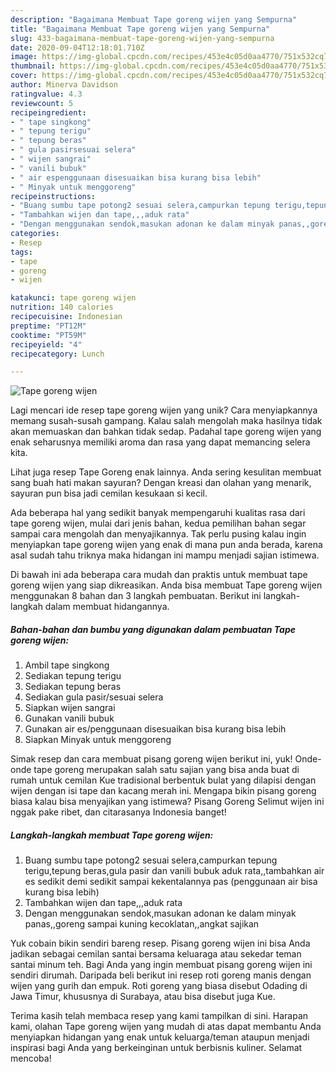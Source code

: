 ```yaml
---
description: "Bagaimana Membuat Tape goreng wijen yang Sempurna"
title: "Bagaimana Membuat Tape goreng wijen yang Sempurna"
slug: 433-bagaimana-membuat-tape-goreng-wijen-yang-sempurna
date: 2020-09-04T12:18:01.710Z
image: https://img-global.cpcdn.com/recipes/453e4c05d0aa4770/751x532cq70/tape-goreng-wijen-foto-resep-utama.jpg
thumbnail: https://img-global.cpcdn.com/recipes/453e4c05d0aa4770/751x532cq70/tape-goreng-wijen-foto-resep-utama.jpg
cover: https://img-global.cpcdn.com/recipes/453e4c05d0aa4770/751x532cq70/tape-goreng-wijen-foto-resep-utama.jpg
author: Minerva Davidson
ratingvalue: 4.3
reviewcount: 5
recipeingredient:
- " tape singkong"
- " tepung terigu"
- " tepung beras"
- " gula pasirsesuai selera"
- " wijen sangrai"
- " vanili bubuk"
- " air espenggunaan disesuaikan bisa kurang bisa lebih"
- " Minyak untuk menggoreng"
recipeinstructions:
- "Buang sumbu tape potong2 sesuai selera,campurkan tepung terigu,tepung beras,gula pasir dan vanili bubuk aduk rata,,tambahkan air es sedikit demi sedikit sampai kekentalannya pas (penggunaan air bisa kurang bisa lebih)"
- "Tambahkan wijen dan tape,,,aduk rata"
- "Dengan menggunakan sendok,masukan adonan ke dalam minyak panas,,goreng sampai kuning kecoklatan,,angkat sajikan"
categories:
- Resep
tags:
- tape
- goreng
- wijen

katakunci: tape goreng wijen 
nutrition: 140 calories
recipecuisine: Indonesian
preptime: "PT12M"
cooktime: "PT59M"
recipeyield: "4"
recipecategory: Lunch

---
```



![Tape goreng wijen](https://img-global.cpcdn.com/recipes/453e4c05d0aa4770/751x532cq70/tape-goreng-wijen-foto-resep-utama.jpg)

Lagi mencari ide resep tape goreng wijen yang unik? Cara menyiapkannya memang susah-susah gampang. Kalau salah mengolah maka hasilnya tidak akan memuaskan dan bahkan tidak sedap. Padahal tape goreng wijen yang enak seharusnya memiliki aroma dan rasa yang dapat memancing selera kita.

Lihat juga resep Tape Goreng enak lainnya. Anda sering kesulitan membuat sang buah hati makan sayuran? Dengan kreasi dan olahan yang menarik, sayuran pun bisa jadi cemilan kesukaan si kecil.

Ada beberapa hal yang sedikit banyak mempengaruhi kualitas rasa dari tape goreng wijen, mulai dari jenis bahan, kedua pemilihan bahan segar sampai cara mengolah dan menyajikannya. Tak perlu pusing kalau ingin menyiapkan tape goreng wijen yang enak di mana pun anda berada, karena asal sudah tahu triknya maka hidangan ini mampu menjadi sajian istimewa.


Di bawah ini ada beberapa cara mudah dan praktis untuk membuat tape goreng wijen yang siap dikreasikan. Anda bisa membuat Tape goreng wijen menggunakan 8 bahan dan 3 langkah pembuatan. Berikut ini langkah-langkah dalam membuat hidangannya.

<!--inarticleads1-->

##### Bahan-bahan dan bumbu yang digunakan dalam pembuatan Tape goreng wijen:

1. Ambil  tape singkong
1. Sediakan  tepung terigu
1. Sediakan  tepung beras
1. Sediakan  gula pasir/sesuai selera
1. Siapkan  wijen sangrai
1. Gunakan  vanili bubuk
1. Gunakan  air es/penggunaan disesuaikan bisa kurang bisa lebih
1. Siapkan  Minyak untuk menggoreng


Simak resep dan cara membuat pisang goreng wijen berikut ini, yuk! Onde-onde tape goreng merupakan salah satu sajian yang bisa anda buat di rumah untuk cemilan Kue tradisional berbentuk bulat yang dilapisi dengan wijen dengan isi tape dan kacang merah ini. Mengapa bikin pisang goreng biasa kalau bisa menyajikan yang istimewa? Pisang Goreng Selimut wijen ini nggak pake ribet, dan citarasanya Indonesia banget! 

<!--inarticleads2-->

##### Langkah-langkah membuat Tape goreng wijen:

1. Buang sumbu tape potong2 sesuai selera,campurkan tepung terigu,tepung beras,gula pasir dan vanili bubuk aduk rata,,tambahkan air es sedikit demi sedikit sampai kekentalannya pas (penggunaan air bisa kurang bisa lebih)
1. Tambahkan wijen dan tape,,,aduk rata
1. Dengan menggunakan sendok,masukan adonan ke dalam minyak panas,,goreng sampai kuning kecoklatan,,angkat sajikan


Yuk cobain bikin sendiri bareng resep. Pisang goreng wijen ini bisa Anda jadikan sebagai cemilan santai bersama keluaraga atau sekedar teman santai minum teh. Bagi Anda yang ingin membuat pisang goreng wijen ini sendiri dirumah. Daripada beli berikut ini resep roti goreng manis dengan wijen yang gurih dan empuk. Roti goreng yang biasa disebut Odading di Jawa Timur, khususnya di Surabaya, atau bisa disebut juga Kue. 

Terima kasih telah membaca resep yang kami tampilkan di sini. Harapan kami, olahan Tape goreng wijen yang mudah di atas dapat membantu Anda menyiapkan hidangan yang enak untuk keluarga/teman ataupun menjadi inspirasi bagi Anda yang berkeinginan untuk berbisnis kuliner. Selamat mencoba!
